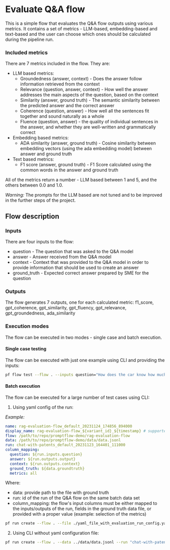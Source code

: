 # Evaluate Q&A flow

This is a simple flow that evaluates the Q&A flow outputs using various metrics.
It contains a set of metrics - LLM-based, embedding-based and text-based and the user can choose which ones should be calculated during the pipeline run.


### Included metrics
There are 7 metrics included in the flow. They are:
 - LLM based metrics:
    - Groundedness (answer, context) - Does the answer follow information retrieved from the context
    - Relevance (question, answer, context) - How well the answer addresses the main aspects of the question, based on the context
    - Similarity (answer, ground truth) -  The semantic similarity between the predicted answer and the correct answer
    - Coherence (question, answer) - How well all the sentences fit together and sound naturally as a whole
    - Fluence (question, answer) - the quality of individual sentences in the answer, and whether they are well-written and grammatically correct
 - Embedding based metrics:
    - ADA similarity (answer, ground truth) - Cosine similarity between embedding vectors (using the ada embedding model) between answer and ground truth
 - Text based metrics:
    - F1 score (answer, ground truth) - F1 Score calculated using the common words in the answer and ground truth

All of the metrics return a number - LLM based between 1 and 5, and the others between 0.0 and 1.0.

_Warning:_ The prompts for the LLM based are not tuned and to be improved in the further steps of the project.

## Flow description

### Inputs
There are four inputs to the flow:
 - question - The question that was asked to the Q&A model
 - answer - Answer received from the Q&A model
 - context - Context that was provided to the Q&A model in order to provide information that should be used to create an answer
 - ground_truth - Expected correct answer prepared by SME for the question

### Outputs
The flow generates 7 outputs, one for each calculated metric:
f1_score, gpt_coherence, gpt_similarity, gpt_fluency, gpt_relevance, gpt_groundedness, ada_similarity

### Execution modes

The flow can be executed in two modes - single case and batch execution.

#### Single case testing
The flow can be executed with just one example using CLI and providing the inputs:
```bash
pf flow test --flow . --inputs question="How does the car know how much fuel is in the tank?" answer="Turn on engine and look at the dashboard" ground_truth="Dashboard has a fuel gauge" context="The car is equipped with many gauges. When the engine is turned on you can check the battery level, fuel level, oil temperature."
```

#### Batch execution
The flow can be executed for a large number of test cases using CLI:

1. Using yaml config of the run:

_Example:_
```yaml
name: rag-evaluation-flow_default_20231124_174856_894000
display_name: rag-evaluation-flow_${variant_id}_${timestamp} # supported: ${variant_id},${timestamp},${run}
flow: /path/to/repo/promptflow-demo/rag-evaluation-flow
data: /path/to/repo/promptflow-demo/data/data.jsonl
run: chat-with-patents_default_20231123_164401_111000
column_mapping:
  question: ${run.inputs.question}
  answer: ${run.outputs.output}
  context: ${run.outputs.context}
  ground_truth: ${data.groundtruth}
  metrics: all
```
 Where:
 - data: provide path to the file with ground truth
 - run: id of the run of the Q&A flow on the same batch data set
 - column_mapping: the flow's input columns must be either mapped to the inputs/outputs of the run, fields in the ground truth data file, or provided with a proper value (example: selection of the metrics)

```bash
pf run create --flow . --file ./yaml_file_with_evaluation_run_config.yaml     
```

2. Using CLI without yaml configuration file:

```bash
pf run create --flow . --data ../data/data.jsonl --run "chat-with-patents_default_20231123_164401_111000" --column-mapping ground_truth='${data.ground truth}' question='${run.inputs.question}' answer='${run.outputs.output}' context='${run.outputs.context}' metrics='all' --stream
```